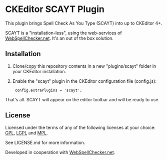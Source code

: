 CKEditor SCAYT Plugin
=====================

This plugin brings Spell Check As You Type (SCAYT) into up to CKEditor 4+.

SCAYT is a "installation-less", using the web-services of [WebSpellChecker.net](https//www.webspellchecker.net/). It's an out of the box solution.

Installation
------------

1. Clone/copy this repository contents in a new "plugins/scayt" folder in your CKEditor installation.
2. Enable the "scayt" plugin in the CKEditor configuration file (config.js):

        config.extraPlugins = 'scayt';

That's all. SCAYT will appear on the editor toolbar and will be ready to use.

License
-------

Licensed under the terms of any of the following licenses at your choice: [GPL](https//www.gnu.org/licenses/gpl.html), [LGPL](https//www.gnu.org/licenses/lgpl.html) and [MPL](https//www.mozilla.org/MPL/MPL-1.1.html).

See LICENSE.md for more information.

Developed in cooperation with [WebSpellChecker.net](https//www.webspellchecker.net/).
